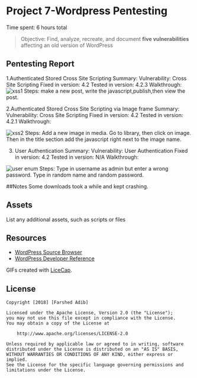 # Project 7-Wordpress Pentesting

Time spent: 6 hours total

> Objective: Find, analyze, recreate, and document **five vulnerabilities** affecting an old version of WordPress

## Pentesting Report

1.Authenticated Stored Cross Site Scripting
Summary:
  Vulnerability: Cross Site Scripting
  Fixed in version: 4.2
  Tested in version: 4.2.3
  Walkthrough:
    ![xss1](https://user-images.githubusercontent.com/23129522/47958720-63b2e100-dfa7-11e8-8e74-df6262d55dae.gif)
   Steps: make a new post, write the javascript,publish,then view the post.

2.Authenticated Stored Cross Site Scripting via Image frame
Summary:
  Vulnerability: Cross Site Scripting
  Fixed in version: 4.2
  Tested in version: 4.2.1
  Walkthrough:
    
![xss2](https://user-images.githubusercontent.com/23129522/47958738-952bac80-dfa7-11e8-897f-ffdc1058ff95.gif)
  Steps: Add a new image in media. Go to library, then click on image. Then in the title section add the javascript right next to the image name.
  
3. User Authentication
Summary:
  Vulnerability: User Authentication
  Fixed in version: 4.2
  Tested in version: N/A
  Walkthrough:
  
![user enum](https://user-images.githubusercontent.com/23129522/47958741-cdcb8600-dfa7-11e8-8ef6-3d3566ca0322.gif)
  Steps: Type in username as admin but enter a wrong password. Type in random name and random password.
  
  ##Notes
  Some downloads took a while and kept crashing.
  
  ## Assets

List any additional assets, such as scripts or files

## Resources

- [WordPress Source Browser](https://core.trac.wordpress.org/browser/)
- [WordPress Developer Reference](https://developer.wordpress.org/reference/)

GIFs created with [LiceCap](http://www.cockos.com/licecap/).

  ## License

    Copyright [2018] [Farshed Adib]

    Licensed under the Apache License, Version 2.0 (the "License");
    you may not use this file except in compliance with the License.
    You may obtain a copy of the License at

        http://www.apache.org/licenses/LICENSE-2.0

    Unless required by applicable law or agreed to in writing, software
    distributed under the License is distributed on an "AS IS" BASIS,
    WITHOUT WARRANTIES OR CONDITIONS OF ANY KIND, either express or implied.
    See the License for the specific language governing permissions and
    limitations under the License.
